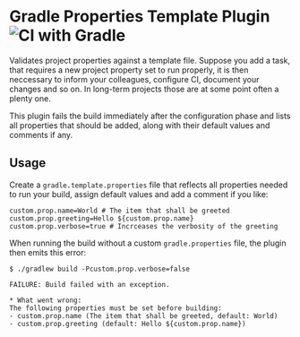 # Gradle Properties Template Plugin ![CI with Gradle](https://github.com/jazzschmidt/gradle-properties-template-plugin/workflows/CI%20with%20Gradle/badge.svg?branch=master)
Validates project properties against a template file. Suppose you add a task, that requires a
new project property set to run properly, it is then neccessary to inform your colleagues,
configure CI, document your changes and so on. In long-term projects those are at some point
often a plenty one.

This plugin fails the build immediately after the configuration phase and lists all properties
that should be added, along with their default values and comments if any.

## Usage
Create a `gradle.template.properties` file that reflects all properties needed to run your build,
assign default values and add a comment if you like:

```properties
custom.prop.name=World # The item that shall be greeted
custom.prop.greeting=Hello ${custom.prop.name}
custom.prop.verbose=true # Incrceases the verbosity of the greeting
```

When running the build without a custom `gradle.properties` file, the plugin then emits this error:
```
$ ./gradlew build -Pcustom.prop.verbose=false

FAILURE: Build failed with an exception.

* What went wrong:
The following properties must be set before building:
- custom.prop.name (The item that shall be greeted, default: World)
- custom.prop.greeting (default: Hello ${custom.prop.name})
```

